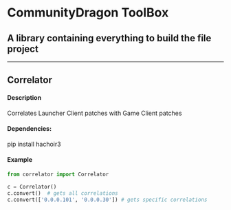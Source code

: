 # CommunityDragon ToolBox
## A library containing everything to build the file project

---

## Correlator
#### Description
Correlates Launcher Client patches with Game Client patches

#### Dependencies:
pip install hachoir3

#### Example
```python
from correlator import Correlator

c = Correlator()
c.convert()  # gets all correlations
c.convert(['0.0.0.101', '0.0.0.30']) # gets specific correlations
```
